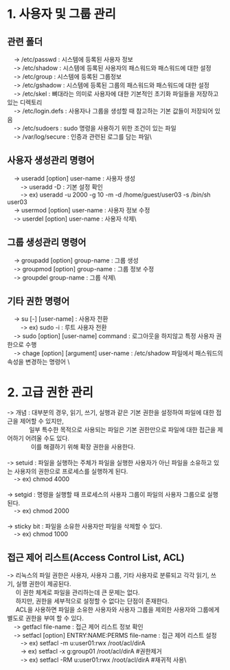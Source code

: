# 1. 사용자 및 그룹 관리
##  관련 폴더
&nbsp;&nbsp;&nbsp;&nbsp;-> /etc/passwd : 시스템에 등록된 사용자 정보\
&nbsp;&nbsp;&nbsp;&nbsp;-> /etc/shadow : 시스템에 등록된 사용자의 패스워드와 패스워드에 대한 설정\
&nbsp;&nbsp;&nbsp;&nbsp;-> /etc/group : 시스템에 등록된 그룹정보\
&nbsp;&nbsp;&nbsp;&nbsp;-> /etc/gshadow : 시스템에 등록된 그룹의 패스워드와 패스워드에 대한 설정\
&nbsp;&nbsp;&nbsp;&nbsp;-> /etc/skel : 뼈대라는 의미로 사용자에 대한 기본적인 초기화 파일들을 저장하고 있는 디렉토리\
&nbsp;&nbsp;&nbsp;&nbsp;-> /etc/login.defs : 사용자나 그룹을 생성할 때 참고하는 기본 값들이 저장되어 있음\
&nbsp;&nbsp;&nbsp;&nbsp;-> /etc/sudoers : sudo 명령을 사용하기 위한 조건이 있는 파일\
&nbsp;&nbsp;&nbsp;&nbsp;-> /var/log/secure : 인증과 관련된 로그를 담는 파일\

## 사용자 생성관리 명령어
&nbsp;&nbsp;&nbsp;&nbsp;-> useradd [option] user-name : 사용자 생성\
&nbsp;&nbsp;&nbsp;&nbsp;&nbsp;&nbsp;&nbsp;&nbsp;-> useradd -D : 기본 설정 확인\
&nbsp;&nbsp;&nbsp;&nbsp;&nbsp;&nbsp;&nbsp;&nbsp;-> ex) useradd -u 2000 -g 10 -m -d /home/guest/user03 -s /bin/sh user03\
&nbsp;&nbsp;&nbsp;&nbsp;-> usermod [option] user-name : 사용자 정보 수정\
&nbsp;&nbsp;&nbsp;&nbsp;-> userdel [option] user-name : 사용자 삭제\

## 그룹 생성관리 명령어
&nbsp;&nbsp;&nbsp;&nbsp;-> groupadd [option] group-name : 그룹 생성\
&nbsp;&nbsp;&nbsp;&nbsp;-> groupmod [option] group-name : 그룹 정보 수정\
&nbsp;&nbsp;&nbsp;&nbsp;-> groupdel group-name : 그룹 삭제\

## 기타 권한 명령어
&nbsp;&nbsp;&nbsp;&nbsp;-> su [-] [user-name] : 사용자 전환\
&nbsp;&nbsp;&nbsp;&nbsp;&nbsp;&nbsp;&nbsp;&nbsp;-> ex) sudo -i : 루트 사용자 전환\
&nbsp;&nbsp;&nbsp;&nbsp;-> sudo [option] [user-name] command : 로그아웃을 하지않고 특정 사용자 권한으로 수행\
&nbsp;&nbsp;&nbsp;&nbsp;-> chage [option] [argument] user-name :  /etc/shadow 파일에서 패스워드의 속성을 변경하는 명령어
\
# 2. 고급 권한 관리
-> 개념 : 대부분의 경우, 읽기, 쓰기, 실행과 같은 기본 권한을 설정하여 파일에 대한 접근을 제어할 수 있지만,\
 &nbsp;&nbsp;&nbsp;&nbsp;&nbsp;&nbsp;&nbsp;&nbsp;&nbsp;&nbsp;&nbsp;&nbsp;
 일부 특수한 목적으로 사용되는 파일은 기본 권한만으로 파일에 대한 접근을 제어하기 어려울 수도 있다.\
 &nbsp;&nbsp;&nbsp;&nbsp;&nbsp;&nbsp;&nbsp;&nbsp;&nbsp;&nbsp;&nbsp;&nbsp;&nbsp;
 이를 해결하기 위해 확장 권한을 사용한다.\
 \
 -> setuid : 파일을 실행하는 주체가 파일을 실행한 사용자가 아닌 파일을 소유하고 있는 사용자의 권한으로 프로세스를 실행하게 된다.\
 &nbsp;&nbsp;&nbsp;&nbsp;-> ex) chmod 4000\
 \
 -> setgid : 명령을 실행할 때 프로세스의 사용자 그룹이 파일의 사용자 그룹으로 실행된다.\
 &nbsp;&nbsp;&nbsp;&nbsp;-> ex) chmod 2000\
 \
 -> sticky bit : 파일을 소유한 사용자만 파일을 삭제할 수 있다.\
 &nbsp;&nbsp;&nbsp;&nbsp;-> ex) chmod 1000
 
 ## 접근 제어 리스트(Access Control List, ACL)
-> 리눅스의 파일 권한은 사용자, 사용자 그룹, 기타 사용자로 분류되고 각각 읽기, 쓰기, 실행 권한이 제공된다.\
&nbsp;&nbsp;&nbsp;&nbsp; 이 권한 체계로 파일을 관리하는데 큰 문제는 없다.\
&nbsp;&nbsp;&nbsp;&nbsp; 하지만, 권한을 세부적으로 설정할 수 없다는 단점이 존재한다.\
&nbsp;&nbsp;&nbsp;&nbsp; ACL을 사용하면 파일을 소유한 사용자와 사용자 그룹을 제외한 사용자와 그룹에게 별도로 권한을 부여 할 수 있다.\
&nbsp;&nbsp;&nbsp;&nbsp;-> getfacl file-name : 접근 제어 리스트 정보 확인\
&nbsp;&nbsp;&nbsp;&nbsp;-> setfacl [option] ENTRY:NAME:PERMS file-name : 접근 제어 리스트 설정\
&nbsp;&nbsp;&nbsp;&nbsp;&nbsp;&nbsp;&nbsp;&nbsp;-> ex) setfacl -m u:user01:rwx /root/acl/dirA\
&nbsp;&nbsp;&nbsp;&nbsp;&nbsp;&nbsp;&nbsp;&nbsp;-> ex) setfacl -x g:group01 /root/acl/dirA #권한제거\
&nbsp;&nbsp;&nbsp;&nbsp;&nbsp;&nbsp;&nbsp;&nbsp;-> ex) setfacl -RM u:user01:rwx /root/acl/dirA #재귀적 사용\
          
